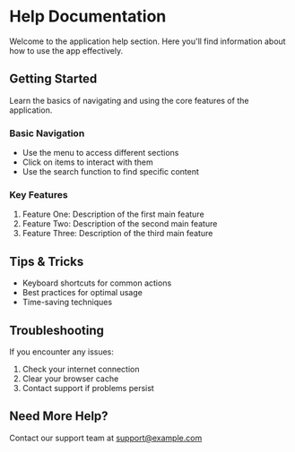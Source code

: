 # Help Documentation

Welcome to the application help section. Here you'll find information about how to use the app effectively.

## Getting Started

Learn the basics of navigating and using the core features of the application.

### Basic Navigation
- Use the menu to access different sections
- Click on items to interact with them
- Use the search function to find specific content

### Key Features
1. Feature One: Description of the first main feature
2. Feature Two: Description of the second main feature
3. Feature Three: Description of the third main feature

## Tips & Tricks
- Keyboard shortcuts for common actions
- Best practices for optimal usage
- Time-saving techniques

## Troubleshooting
If you encounter any issues:
1. Check your internet connection
2. Clear your browser cache
3. Contact support if problems persist

## Need More Help?
Contact our support team at support@example.com